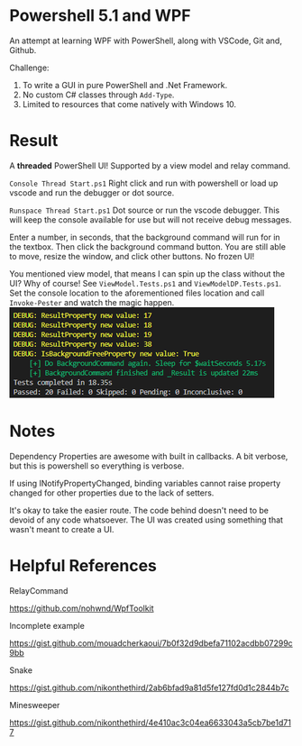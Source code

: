 # Powershell 5.1 and WPF
An attempt at learning WPF with PowerShell, along with VSCode, Git and, Github.

Challenge:
1. To write a GUI in pure PowerShell and .Net Framework.
2. No custom C# classes through ```Add-Type```.
3. Limited to resources that come natively with Windows 10.

# Result
A **threaded** PowerShell UI! Supported by a view model and relay command.

`Console Thread Start.ps1` Right click and run with powershell or load up vscode and run the debugger or dot source.

`Runspace Thread Start.ps1` Dot source or run the vscode debugger. This will keep the console available for use but will not receive debug messages.

Enter a number, in seconds, that the background command will run for in the textbox. Then click the background command button. You are still able to move, resize the window, and click other buttons. No frozen UI!

You mentioned view model, that means I can spin up the class without the UI? Why of course! See `ViewModel.Tests.ps1` and `ViewModelDP.Tests.ps1`. Set the console location to the aforementioned files location and call `Invoke-Pester` and watch the magic happen.
![Screenshot](Images\PesterResult.png)

# Notes

Dependency Properties are awesome with built in callbacks. A bit verbose, but this is powershell so everything is verbose.

If using INotifyPropertyChanged, binding variables cannot raise property changed for other properties due to the lack of setters.

It's okay to take the easier route. The code behind doesn't need to be devoid of any code whatsoever. The UI was created using something that wasn't meant to create a UI.

# Helpful References

RelayCommand

https://github.com/nohwnd/WpfToolkit

Incomplete example

https://gist.github.com/mouadcherkaoui/7b0f32d9dbefa71102acdbb07299c9bb

Snake

https://gist.github.com/nikonthethird/2ab6bfad9a81d5fe127fd0d1c2844b7c

Minesweeper

https://gist.github.com/nikonthethird/4e410ac3c04ea6633043a5cb7be1d717
